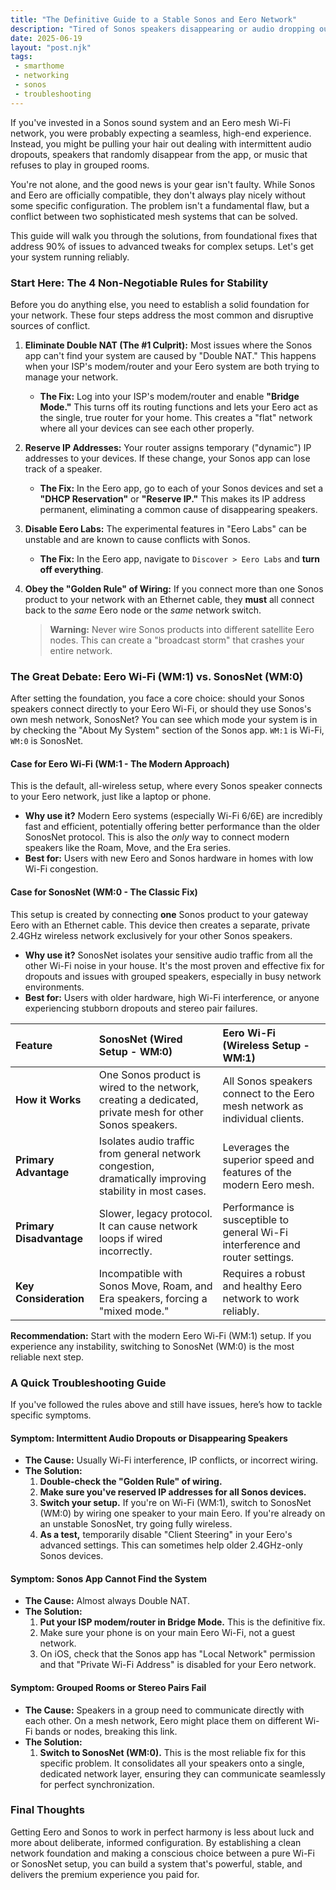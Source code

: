 ```yaml
---
title: "The Definitive Guide to a Stable Sonos and Eero Network"
description: "Tired of Sonos speakers disappearing or audio dropping out on your Eero network? This comprehensive guide explains why it happens and provides clear, prioritized steps to fix it for good."
date: 2025-06-19
layout: "post.njk"
tags:
 - smarthome
 - networking
 - sonos
 - troubleshooting
---
```


If you've invested in a Sonos sound system and an Eero mesh Wi-Fi network, you were probably expecting a seamless, high-end experience. Instead, you might be pulling your hair out dealing with intermittent audio dropouts, speakers that randomly disappear from the app, or music that refuses to play in grouped rooms.

You're not alone, and the good news is your gear isn't faulty. While Sonos and Eero are officially compatible, they don't always play nicely without some specific configuration. The problem isn't a fundamental flaw, but a conflict between two sophisticated mesh systems that can be solved.

This guide will walk you through the solutions, from foundational fixes that address 90% of issues to advanced tweaks for complex setups. Let's get your system running reliably.

### **Start Here: The 4 Non-Negotiable Rules for Stability**

Before you do anything else, you need to establish a solid foundation for your network. These four steps address the most common and disruptive sources of conflict.

1.  **Eliminate Double NAT (The #1 Culprit):** Most issues where the Sonos app can't find your system are caused by "Double NAT." This happens when your ISP's modem/router and your Eero system are both trying to manage your network.
    * **The Fix:** Log into your ISP's modem/router and enable **"Bridge Mode."** This turns off its routing functions and lets your Eero act as the single, true router for your home. This creates a "flat" network where all your devices can see each other properly.

2.  **Reserve IP Addresses:** Your router assigns temporary ("dynamic") IP addresses to your devices. If these change, your Sonos app can lose track of a speaker.
    * **The Fix:** In the Eero app, go to each of your Sonos devices and set a **"DHCP Reservation"** or **"Reserve IP."** This makes its IP address permanent, eliminating a common cause of disappearing speakers.

3. **Disable Eero Labs:** The experimental features in "Eero Labs" can be unstable and are known to cause conflicts with Sonos.
    * **The Fix:** In the Eero app, navigate to `Discover > Eero Labs` and **turn off everything**.

4.  **Obey the "Golden Rule" of Wiring:** If you connect more than one Sonos product to your network with an Ethernet cable, they **must** all connect back to the *same* Eero node or the *same* network switch.
    > **Warning:** Never wire Sonos products into different satellite Eero nodes. This can create a "broadcast storm" that crashes your entire network.

### **The Great Debate: Eero Wi-Fi (WM:1) vs. SonosNet (WM:0)**

After setting the foundation, you face a core choice: should your Sonos speakers connect directly to your Eero Wi-Fi, or should they use Sonos's own mesh network, SonosNet? You can see which mode your system is in by checking the "About My System" section of the Sonos app. `WM:1` is Wi-Fi, `WM:0` is SonosNet.

#### **Case for Eero Wi-Fi (WM:1 - The Modern Approach)**

This is the default, all-wireless setup, where every Sonos speaker connects to your Eero network, just like a laptop or phone.

* **Why use it?** Modern Eero systems (especially Wi-Fi 6/6E) are incredibly fast and efficient, potentially offering better performance than the older SonosNet protocol. This is also the *only* way to connect modern speakers like the Roam, Move, and the Era series.
* **Best for:** Users with new Eero and Sonos hardware in homes with low Wi-Fi congestion.

#### **Case for SonosNet (WM:0 - The Classic Fix)**

This setup is created by connecting **one** Sonos product to your gateway Eero with an Ethernet cable. This device then creates a separate, private 2.4GHz wireless network exclusively for your other Sonos speakers.

* **Why use it?** SonosNet isolates your sensitive audio traffic from all the other Wi-Fi noise in your house. It's the most proven and effective fix for dropouts and issues with grouped speakers, especially in busy network environments.
* **Best for:** Users with older hardware, high Wi-Fi interference, or anyone experiencing stubborn dropouts and stereo pair failures.

| Feature | SonosNet (Wired Setup - WM:0) | Eero Wi-Fi (Wireless Setup - WM:1) |
| :--- | :--- | :--- |
| **How it Works** | One Sonos product is wired to the network, creating a dedicated, private mesh for other Sonos speakers. | All Sonos speakers connect to the Eero mesh network as individual clients. |
| **Primary Advantage** | Isolates audio traffic from general network congestion, dramatically improving stability in most cases. | Leverages the superior speed and features of the modern Eero mesh. |
| **Primary Disadvantage** | Slower, legacy protocol. It can cause network loops if wired incorrectly. | Performance is susceptible to general Wi-Fi interference and router settings. |
| **Key Consideration** | Incompatible with Sonos Move, Roam, and Era speakers, forcing a "mixed mode." | Requires a robust and healthy Eero network to work reliably. |

**Recommendation:** Start with the modern Eero Wi-Fi (WM:1) setup. If you experience any instability, switching to SonosNet (WM:0) is the most reliable next step.

### **A Quick Troubleshooting Guide**

If you've followed the rules above and still have issues, here’s how to tackle specific symptoms.

#### **Symptom: Intermittent Audio Dropouts or Disappearing Speakers**

* **The Cause:** Usually Wi-Fi interference, IP conflicts, or incorrect wiring.
* **The Solution:**
    1.  **Double-check the "Golden Rule" of wiring.**
    2.  **Make sure you've reserved IP addresses for all Sonos devices.**
    3.  **Switch your setup.** If you're on Wi-Fi (WM:1), switch to SonosNet (WM:0) by wiring one speaker to your main Eero. If you're already on an unstable SonosNet, try going fully wireless.
    4.  **As a test,** temporarily disable "Client Steering" in your Eero's advanced settings. This can sometimes help older 2.4GHz-only Sonos devices.

#### **Symptom: Sonos App Cannot Find the System**

* **The Cause:** Almost always Double NAT.
* **The Solution:**
    1.  **Put your ISP modem/router in Bridge Mode.** This is the definitive fix.
    2.  Make sure your phone is on your main Eero Wi-Fi, not a guest network.
    3.  On iOS, check that the Sonos app has "Local Network" permission and that "Private Wi-Fi Address" is disabled for your Eero network.

#### **Symptom: Grouped Rooms or Stereo Pairs Fail**

* **The Cause:** Speakers in a group need to communicate directly with each other. On a mesh network, Eero might place them on different Wi-Fi bands or nodes, breaking this link.
* **The Solution:**
    1.  **Switch to SonosNet (WM:0).** This is the most reliable fix for this specific problem. It consolidates all your speakers onto a single, dedicated network layer, ensuring they can communicate seamlessly for perfect synchronization.

### **Final Thoughts**

Getting Eero and Sonos to work in perfect harmony is less about luck and more about deliberate, informed configuration. By establishing a clean network foundation and making a conscious choice between a pure Wi-Fi or SonosNet setup, you can build a system that's powerful, stable, and delivers the premium experience you paid for.